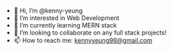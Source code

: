- 👋 Hi, I’m @kenny-yeung
- 👀 I’m interested in Web Development
- 🌱 I’m currently learning MERN stack
- 💞️ I’m looking to collaborate on any full stack projects!
- 📫 How to reach me: kennyyeung98@gmail.com

<!---
kenny-yeung/kenny-yeung is a ✨ special ✨ repository because its `README.md` (this file) appears on your GitHub profile.
You can click the Preview link to take a look at your changes.
--->
